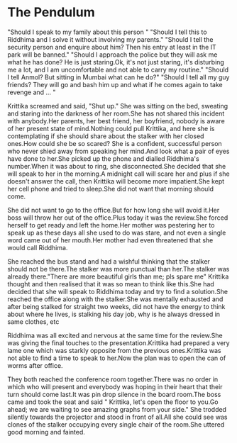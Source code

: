 # The Pendulum


"Should I speak to my family about this person "
"Should I tell this to Riddhima and I solve it without involving my parents."
"Should I tell the security person and enquire about him? Then his entry at least in the IT park will be banned."
"Should I approach the police but they will ask me what he has done? He is just staring.Ok, it's not just staring, it's disturbing me a lot, and I am uncomfortable and not able to carry my routine."
"Should I tell Anmol? But sitting in Mumbai what can he do?"
"Should I tell all my guy friends? They will go and bash him up and what if he comes again to take revenge and ... "

Krittika screamed and said, "Shut up." She was sitting on the bed, sweating and staring into the darkness of her room.She has not shared this incident with anybody.Her parents, her best friend, her boyfriend, nobody is aware of her present state of mind.Nothing could pull Krittika, and here she is contemplating if she should share about the stalker with her closed ones.How could she be so scared? She is a confident, successful person who never shied away from speaking her mind.And look what a pair of eyes have done to her.She picked up the phone and dialled Riddhima's number.When it was about to ring, she disconnected.She decided that she will speak to her in the morning.A midnight call will scare her and plus if she doesn't answer the call, then Krittika will become more impatient.She kept her cell phone and tried to sleep.She did not want that morning should come.

She did not want to go to the office.But for how long she will avoid it.Her boss will throw her out of the office.Plus today it was the review.She forced herself to get ready and left the home.Her mother was pestering her to speak up as these days all she used to do was stare, and not even a single word came out of her mouth.Her mother had even threatened that she would call Riddhima.

She reached the bus stand and had a wishful thinking that the stalker should not be there.The stalker was more punctual than her.The stalker was already there."There are more beautiful girls than me; pls spare me" Krittika thought and then realised that it was so mean to think like this.She had decided that she will speak to Riddhima today and try to find a solution.She reached the office along with the stalker.She was mentally exhausted and after being stalked for straight two weeks, did not have the energy to think about where he lives, is stalking his day job, why is he always dressed in same clothes, etc

Riddhima was all excited and nervous at the same time for the review.She was giving the final touches to the presentation.Krittika had prepared a very lame one which was starkly opposite from the previous ones.Krittika was not able to find a time to speak to her.Now the plan was to open the can of worms after office.

They both reached the conference room together.There was no order in which who will present and everybody was hoping in their heart that their turn should come last.It was pin drop silence in the board room.The boss came and took the seat and said " Krittika, let's open the floor to you.Go ahead; we are waiting to see amazing graphs from your side." She trodded silently towards the projector and stood in front of all.All she could see was clones of the stalker occupying every single chair of the room.She uttered good morning and fainted.